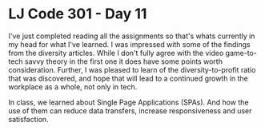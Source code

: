 # LJ Code 301 - Day 11

I've just completed reading all the assignments so that's whats currently in my head for what I've learned. I was impressed with some of the findings from the diversity articles. While I don't fully agree with the video game-to-tech savvy theory in the first one it does have some points worth consideration. Further, I was pleased to learn of the diversity-to-profit ratio that was discovered, and hope that will lead to a continued growth in the workplace as a whole, not only in tech.

In class, we learned about Single Page Applications (SPAs). And how the use of them can reduce data transfers, increase responsiveness and user satisfaction.
